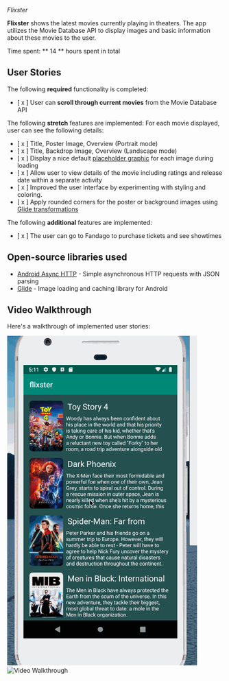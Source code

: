 *Flixster*

**Flixster** shows the latest movies currently playing in theaters. The app utilizes the Movie Database API to display images and basic information about these movies to the user.

Time spent: ** 14 ** hours spent in total

## User Stories

The following **required** functionality is completed:
* [ x ] User can **scroll through current movies** from the Movie Database API

The following **stretch** features are implemented:
For each movie displayed, user can see the following details:
  * [ x ] Title, Poster Image, Overview (Portrait mode)
  * [ x ] Title, Backdrop Image, Overview (Landscape mode)
* [ x ] Display a nice default [placeholder graphic](https://guides.codepath.org/android/Displaying-Images-with-the-Glide-Library#advanced-usage) for each image during loading
* [ x ] Allow user to view details of the movie including ratings and release date within a separate activity
* [ x ] Improved the user interface by experimenting with styling and coloring.
* [ x ] Apply rounded corners for the poster or background images using [Glide transformations](https://guides.codepath.org/android/Displaying-Images-with-the-Glide-Library#transformations)


The following **additional** features are implemented:

* [ x ] The user can go to Fandago to purchase tickets and see showtimes

## Open-source libraries used
- [Android Async HTTP](https://github.com/loopj/android-async-http) - Simple asynchronous HTTP requests with JSON parsing
- [Glide](https://github.com/bumptech/glide) - Image loading and caching library for Android


## Video Walkthrough 

Here's a walkthrough of implemented user stories:

<img src = 'walkthroughP.gif' title = 'Video walkrhough' width= '' alt = 'Video Walkthrough' />
<img src = 'walkthroughL.gif' title = 'Video walkrhough' width= '' alt = 'Video Walkthrough' />

